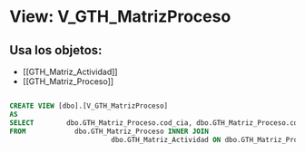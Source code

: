 # View: V_GTH_MatrizProceso

## Usa los objetos:
- [[GTH_Matriz_Actividad]]
- [[GTH_Matriz_Proceso]]

```sql

CREATE VIEW [dbo].[V_GTH_MatrizProceso]
AS
SELECT        dbo.GTH_Matriz_Proceso.cod_cia, dbo.GTH_Matriz_Proceso.cod_proc, dbo.GTH_Matriz_Proceso.cod_matriz, dbo.GTH_Matriz_Actividad.des_actividad
FROM            dbo.GTH_Matriz_Proceso INNER JOIN
                         dbo.GTH_Matriz_Actividad ON dbo.GTH_Matriz_Proceso.cod_actividad = dbo.GTH_Matriz_Actividad.cod_actividad

```

